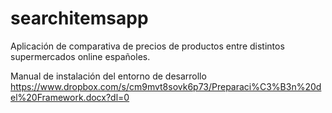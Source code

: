 # searchitemsapp
Aplicación de comparativa de precios de productos entre distintos supermercados online españoles.

Manual de instalación del entorno de desarrollo
https://www.dropbox.com/s/cm9mvt8sovk6p73/Preparaci%C3%B3n%20del%20Framework.docx?dl=0
